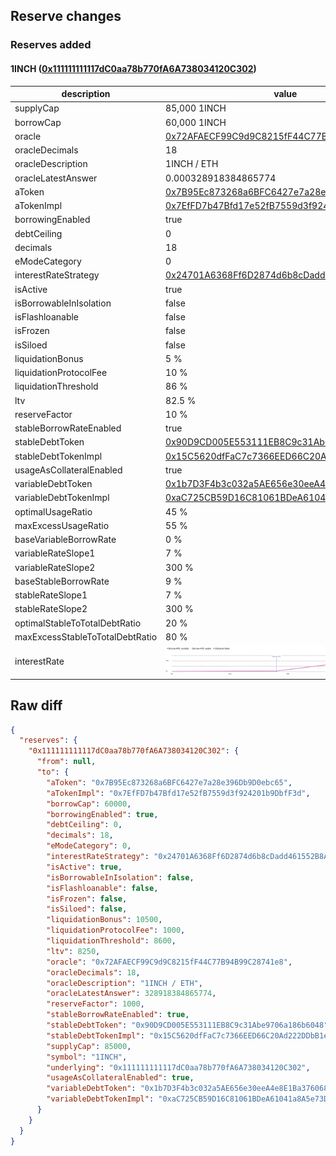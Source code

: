 ## Reserve changes

### Reserves added

#### 1INCH ([0x111111111117dC0aa78b770fA6A738034120C302](https://etherscan.io/address/0x111111111117dC0aa78b770fA6A738034120C302))

| description | value |
| --- | --- |
| supplyCap | 85,000 1INCH |
| borrowCap | 60,000 1INCH |
| oracle | [0x72AFAECF99C9d9C8215fF44C77B94B99C28741e8](https://etherscan.io/address/0x72AFAECF99C9d9C8215fF44C77B94B99C28741e8) |
| oracleDecimals | 18 |
| oracleDescription | 1INCH / ETH |
| oracleLatestAnswer | 0.000328918384865774 |
| aToken | [0x7B95Ec873268a6BFC6427e7a28e396Db9D0ebc65](https://etherscan.io/address/0x7B95Ec873268a6BFC6427e7a28e396Db9D0ebc65) |
| aTokenImpl | [0x7EfFD7b47Bfd17e52fB7559d3f924201b9DbfF3d](https://etherscan.io/address/0x7EfFD7b47Bfd17e52fB7559d3f924201b9DbfF3d) |
| borrowingEnabled | true |
| debtCeiling | 0 |
| decimals | 18 |
| eModeCategory | 0 |
| interestRateStrategy | [0x24701A6368Ff6D2874d6b8cDadd461552B8A5283](https://etherscan.io/address/0x24701A6368Ff6D2874d6b8cDadd461552B8A5283) |
| isActive | true |
| isBorrowableInIsolation | false |
| isFlashloanable | false |
| isFrozen | false |
| isSiloed | false |
| liquidationBonus | 5 % |
| liquidationProtocolFee | 10 % |
| liquidationThreshold | 86 % |
| ltv | 82.5 % |
| reserveFactor | 10 % |
| stableBorrowRateEnabled | true |
| stableDebtToken | [0x90D9CD005E553111EB8C9c31Abe9706a186b6048](https://etherscan.io/address/0x90D9CD005E553111EB8C9c31Abe9706a186b6048) |
| stableDebtTokenImpl | [0x15C5620dfFaC7c7366EED66C20Ad222DDbB1eD57](https://etherscan.io/address/0x15C5620dfFaC7c7366EED66C20Ad222DDbB1eD57) |
| usageAsCollateralEnabled | true |
| variableDebtToken | [0x1b7D3F4b3c032a5AE656e30eeA4e8E1Ba376068F](https://etherscan.io/address/0x1b7D3F4b3c032a5AE656e30eeA4e8E1Ba376068F) |
| variableDebtTokenImpl | [0xaC725CB59D16C81061BDeA61041a8A5e73DA9EC6](https://etherscan.io/address/0xaC725CB59D16C81061BDeA61041a8A5e73DA9EC6) |
| optimalUsageRatio | 45 % |
| maxExcessUsageRatio | 55 % |
| baseVariableBorrowRate | 0 % |
| variableRateSlope1 | 7 % |
| variableRateSlope2 | 300 % |
| baseStableBorrowRate | 9 % |
| stableRateSlope1 | 7 % |
| stableRateSlope2 | 300 % |
| optimalStableToTotalDebtRatio | 20 % |
| maxExcessStableToTotalDebtRatio | 80 % |
| interestRate | ![ir](/.assets/b5cb0fd07fde8594230045982589445fc02ace52.svg) |

## Raw diff

```json
{
  "reserves": {
    "0x111111111117dC0aa78b770fA6A738034120C302": {
      "from": null,
      "to": {
        "aToken": "0x7B95Ec873268a6BFC6427e7a28e396Db9D0ebc65",
        "aTokenImpl": "0x7EfFD7b47Bfd17e52fB7559d3f924201b9DbfF3d",
        "borrowCap": 60000,
        "borrowingEnabled": true,
        "debtCeiling": 0,
        "decimals": 18,
        "eModeCategory": 0,
        "interestRateStrategy": "0x24701A6368Ff6D2874d6b8cDadd461552B8A5283",
        "isActive": true,
        "isBorrowableInIsolation": false,
        "isFlashloanable": false,
        "isFrozen": false,
        "isSiloed": false,
        "liquidationBonus": 10500,
        "liquidationProtocolFee": 1000,
        "liquidationThreshold": 8600,
        "ltv": 8250,
        "oracle": "0x72AFAECF99C9d9C8215fF44C77B94B99C28741e8",
        "oracleDecimals": 18,
        "oracleDescription": "1INCH / ETH",
        "oracleLatestAnswer": 328918384865774,
        "reserveFactor": 1000,
        "stableBorrowRateEnabled": true,
        "stableDebtToken": "0x90D9CD005E553111EB8C9c31Abe9706a186b6048",
        "stableDebtTokenImpl": "0x15C5620dfFaC7c7366EED66C20Ad222DDbB1eD57",
        "supplyCap": 85000,
        "symbol": "1INCH",
        "underlying": "0x111111111117dC0aa78b770fA6A738034120C302",
        "usageAsCollateralEnabled": true,
        "variableDebtToken": "0x1b7D3F4b3c032a5AE656e30eeA4e8E1Ba376068F",
        "variableDebtTokenImpl": "0xaC725CB59D16C81061BDeA61041a8A5e73DA9EC6"
      }
    }
  }
}
```